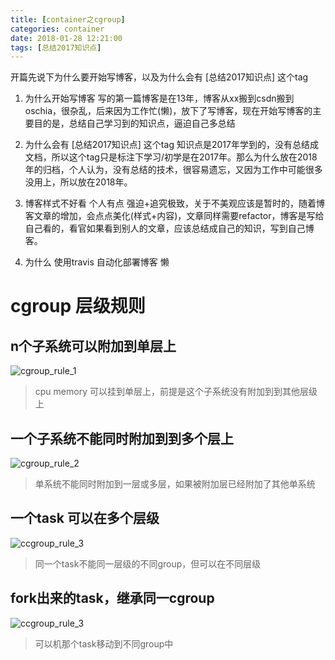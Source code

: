 ```yaml
---
title: [container之cgroup] 
categories: container
date: 2018-01-28 12:21:00
tags: [总结2017知识点]
---
```


  开篇先说下为什么要开始写博客，以及为什么会有 [总结2017知识点] 这个tag

1. 为什么开始写博客
  写的第一篇博客是在13年，博客从xx搬到csdn搬到oschia，很杂乱，后来因为工作忙(懒)，放下了写博客，现在开始写博客的主要目的是，总结自己学习到的知识点，逼迫自己多总结

2. 为什么会有 [总结2017知识点] 这个tag
  知识点是2017年学到的，没有总结成文档，所以这个tag只是标注下学习/初学是在2017年。那么为什么放在2018年的归档，个人认为，没有总结的技术，很容易遗忘，又因为工作中可能很多没用上，所以放在2018年。

3. 博客样式不好看
  个人有点 强迫+追究极致，关于不美观应该是暂时的，随着博客文章的增加，会点点美化(样式+内容)，文章同样需要refactor，博客是写给自己看的，看官如果看到别人的文章，应该总结成自己的知识，写到自己博客。
4. 为什么 使用travis 自动化部署博客
  懒

# cgroup 层级规则
## n个子系统可以附加到单层上
![cgroup_rule_1](/img/container/cgroup_rule_1.png)
> cpu memory 可以挂到单层上，前提是这个子系统没有附加到到其他层级上

## 一个子系统不能同时附加到到多个层上
![cgroup_rule_2](/img/container/cgroup_rule_2.png)
> 单系统不能同时附加到一层或多层，如果被附加层已经附加了其他单系统

## 一个task 可以在多个层级
![ccgroup_rule_3](/img/container/cgroup_rule_3.png)
> 同一个task不能同一层级的不同group，但可以在不同层级

## fork出来的task，继承同一cgroup
![ccgroup_rule_3](/img/container/cgroup_rule_4.png)
> 可以机那个task移动到不同group中


